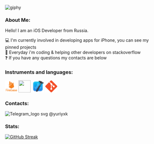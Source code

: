 ![giphy](https://user-images.githubusercontent.com/58361435/208137655-61f162bb-7ea3-4c6c-b0ff-e0827809a0fb.gif)

### About Me:

Hello! I am an iOS Developer from Russia.

💻 I'm currently involved in developing apps for iPhone, you can see my pinned projects   
🦾 Everyday i'm coding & helping other developers on stackoverflow   
❓ If you have any questions my contacts are below  

### Instruments and languages:
<img src="https://github.com/devicons/devicon/blob/master/icons/firebase/firebase-plain-wordmark.svg" width="40" height="40"> <img src="https://user-images.githubusercontent.com/58361435/208142494-8b77347c-47b7-4d62-aa91-3369b14c9119.png" width="40" height="40"> <img src="https://raw.githubusercontent.com/devicons/devicon/1119b9f84c0290e0f0b38982099a2bd027a48bf1/icons/xcode/xcode-original.svg" width="40" height="40"> <img src="https://raw.githubusercontent.com/devicons/devicon/1119b9f84c0290e0f0b38982099a2bd027a48bf1/icons/git/git-original.svg" width="40" height="40">

### Contacts:
![Telegram_logo svg](https://user-images.githubusercontent.com/58361435/208140062-dea48938-63dd-41c9-a747-0a9c77284a46.png) @yuriyxk

### Stats:
[![GitHub Streak](https://streak-stats.demolab.com/?user=bnofer21)](https://git.io/streak-stats)



